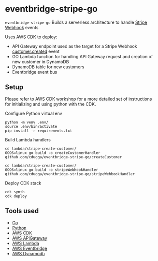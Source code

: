 
# eventbridge-stripe-go 

`eventbridge-stripe-go` Builds a serverless architecture to handle [Stripe Webhook](https://stripe.com/docs/api/webhook_endpoints) events 

Uses AWS CDK to deploy:
* API Gateway endpoint used as the target for a Stripe Webhook [customer.created](https://stripe.com/docs/api/events/types#event_types-customer.created) event
* GO Lambda function for handling API Gateway request and creation of new customer in DynamoDB
* DynamoDB table for new customers 
* Eventbridge event bus


## Setup 

Please refer to [AWS CDK workshop](https://cdkworkshop.com/30-python/20-create-project/200-virtualenv.html) for a more detailed set of instructions for initializing and using python with the CDK.  

Configure Python virtual env
```
python -m venv .env/
source .env/bin/activate
pip install -r requirements.txt
```

Build Lambda handlers
```
cd lambda/stripe-create-customer/
GOOS=linux go build -o createCustomerHandler github.com/cdugga/eventbridge-stripe-go/createCustomer

cd lambda/stripe-create-customer/
GOOS=linux go build -o stripeWebhookHandler github.com/cdugga/eventbridge-stripe-go/stripeWehbookHandler
```

Deploy CDK stack
```
cdk synth
cdk deploy
```

## Tools used
* [Go](https://golang.org/)
* [Python](https://www.python.org/)
* [AWS CDK](https://github.com/aws/aws-cdk)
* [AWS APIGateway](https://aws.amazon.com/api-gateway/)
* [AWS Lambda](https://aws.amazon.com/lambda/)
* [AWS Eventbridge](https://aws.amazon.com/eventbridge/)
* [AWS Dynamodb](https://aws.amazon.com/dynamodb/)
